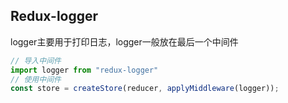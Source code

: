 ## Redux-logger

logger主要用于打印日志，logger一般放在最后一个中间件

```js
// 导入中间件
import logger from "redux-logger"
// 使用中间件
const store = createStore(reducer, applyMiddleware(logger));
```